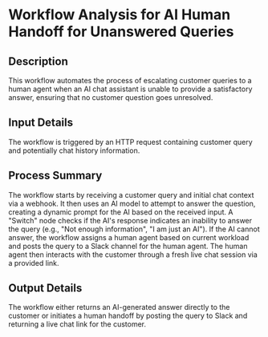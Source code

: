 # Workflow Analysis for AI Human Handoff for Unanswered Queries

## Description
This workflow automates the process of escalating customer queries to a human agent when an AI chat assistant is unable to provide a satisfactory answer, ensuring that no customer question goes unresolved.

## Input Details
The workflow is triggered by an HTTP request containing customer query and potentially chat history information.

## Process Summary
The workflow starts by receiving a customer query and initial chat context via a webhook. It then uses an AI model to attempt to answer the question, creating a dynamic prompt for the AI based on the received input. A "Switch" node checks if the AI's response indicates an inability to answer the query (e.g., "Not enough information", "I am just an AI"). If the AI cannot answer, the workflow assigns a human agent based on current workload and posts the query to a Slack channel for the human agent. The human agent then interacts with the customer through a fresh live chat session via a provided link.

## Output Details
The workflow either returns an AI-generated answer directly to the customer or initiates a human handoff by posting the query to Slack and returning a live chat link for the customer.
